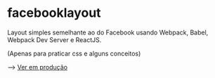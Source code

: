 # facebooklayout

Layout simples semelhante ao do Facebook usando Webpack, Babel, Webpack Dev Server e ReactJS.

(Apenas para praticar css e alguns conceitos)

--> <a href="https://juanvl.github.io/facebooklayout/" target="blank">Ver em produção</a>
